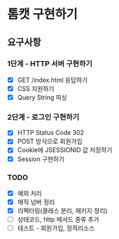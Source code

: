 # 톰캣 구현하기

## 요구사항
### 1단계 - HTTP 서버 구현하기
-[x] GET /index.html 응답하기
-[x] CSS 지원하기
-[x] Query String 파싱

### 2단계 - 로그인 구현하기
-[x] HTTP Status Code 302
-[x] POST 방식으로 회원가입
-[x] Cookie에 JSESSIONID 값 저장하기
-[x] Session 구현하기

### TODO
-[x] 예외 처리
-[x] 매직 넘버 정리
-[x] 리팩터링(클래스 분리, 패키지 정리)
-[ ] 상태코드, http 메서드 종류 추가 
-[ ] 테스트 - 회원가입, 정적리소스
